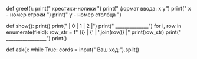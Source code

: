 def greet():
    print("  крестики-нолики  ")
    print("  формат ввода: x y")
    print(" x - номер строки  ")
    print(" y - номер столбца ")

def show():
    print()
    print("    | 0 | 1 | 2 |")
    print("   ______________")
    for i, row in enumerate(field):
        row_str = f"  {i} | {' | '.join(row)} |"
        print(row_str)
        print("  _________________")
    print()


def ask():
    while True:
        cords = input("       Ваш ход:").split()


